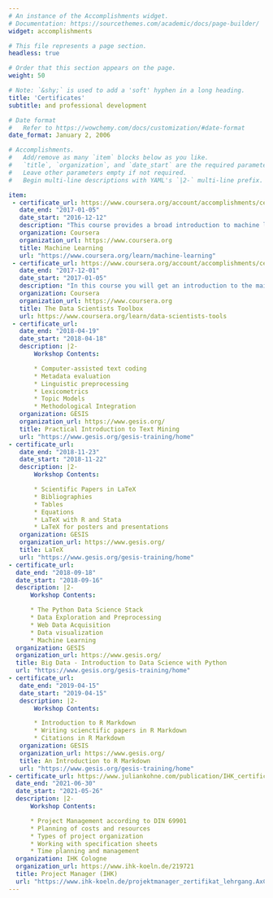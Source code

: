 ```yaml
---
# An instance of the Accomplishments widget.
# Documentation: https://sourcethemes.com/academic/docs/page-builder/
widget: accomplishments

# This file represents a page section.
headless: true

# Order that this section appears on the page.
weight: 50

# Note: `&shy;` is used to add a 'soft' hyphen in a long heading.
title: 'Certificates'
subtitle: and professional development

# Date format
#   Refer to https://wowchemy.com/docs/customization/#date-format
date_format: January 2, 2006

# Accomplishments.
#   Add/remove as many `item` blocks below as you like.
#   `title`, `organization`, and `date_start` are the required parameters.
#   Leave other parameters empty if not required.
#   Begin multi-line descriptions with YAML's `|2-` multi-line prefix.

item:
 - certificate_url: https://www.coursera.org/account/accomplishments/certificate/XHFF9VRK6RJ7
   date_end: "2017-01-05"
   date_start: "2016-12-12"
   description: "This course provides a broad introduction to machine learning, datamining, and statistical pattern recognition.       Topics include: (i) Supervised learning (parametric/non-parametric algorithms, support vector machines, kernels, neural            networks). (ii) Unsupervised learning (clustering, dimensionality reduction, recommender systems, deep learning). (iii) Best       practices in machine learning (bias/variance theory; innovation process in machine learning and AI). The course will also         draw from numerous case studies and applications, so that you'll also learn how to apply learning algorithms to building          smart robots (perception, control), text understanding (web search, anti-spam), computer vision, medical informatics, audio,       database mining, and other areas."
   organization: Coursera
   organization_url: https://www.coursera.org
   title: Machine Learning
   url: "https://www.coursera.org/learn/machine-learning"
 - certificate_url: https://www.coursera.org/account/accomplishments/certificate/9G9WWMS84QYA
   date_end: "2017-12-01"
   date_start: "2017-01-05"
   description: "In this course you will get an introduction to the main tools and ideas in the data scientist's toolbox. The          course gives an overview of the data, questions, and tools that data analysts and data scientists work with. There are two         components to this course. The first is a conceptual introduction to the ideas behind turning data into actionable knowledge.      The second is a practical introduction to the tools that will be used in the program like version control, markdown, git,          GitHub, R, and RStudio."
   organization: Coursera
   organization_url: https://www.coursera.org
   title: The Data Scientists Toolbox
   url: https://www.coursera.org/learn/data-scientists-tools
 - certificate_url:
   date_end: "2018-04-19"
   date_start: "2018-04-18"
   description: |2-
       Workshop Contents:

       * Computer-assisted text coding
       * Metadata evaluation
       * Linguistic preprocessing
       * Lexicometrics
       * Topic Models
       * Methodological Integration
   organization: GESIS
   organization_url: https://www.gesis.org/
   title: Practical Introduction to Text Mining
   url: "https://www.gesis.org/gesis-training/home"
- certificate_url:
   date_end: "2018-11-23"
   date_start: "2018-11-22"
   description: |2-
       Workshop Contents:

       * Scientific Papers in LaTeX
       * Bibliographies
       * Tables
       * Equations
       * LaTeX with R and Stata
       * LaTeX for posters and presentations
   organization: GESIS
   organization_url: https://www.gesis.org/
   title: LaTeX
   url: "https://www.gesis.org/gesis-training/home"
- certificate_url:
  date_end: "2018-09-18"
  date_start: "2018-09-16"
  description: |2-
      Workshop Contents:

      * The Python Data Science Stack
      * Data Exploration and Preprocessing
      * Web Data Acquisition
      * Data visualization
      * Machine Learning
  organization: GESIS
  organization_url: https://www.gesis.org/
  title: Big Data - Introduction to Data Science with Python
  url: "https://www.gesis.org/gesis-training/home"
- certificate_url:
   date_end: "2019-04-15"
   date_start: "2019-04-15"
   description: |2-
       Workshop Contents:

       * Introduction to R Markdown
       * Writing scienctific papers in R Markdown
       * Citations in R Markdown
   organization: GESIS
   organization_url: https://www.gesis.org/
   title: An Introduction to R Markdown
   url: "https://www.gesis.org/gesis-training/home"
- certificate_url: https://www.juliankohne.com/publication/IHK_certificate/IHK_certificate.pdf
  date_end: "2021-06-30"
  date_start: "2021-05-26"
  description: |2-
      Workshop Contents:

      * Project Management according to DIN 69901
      * Planning of costs and resources
      * Types of project organization
      * Working with specification sheets
      * Time planning and management
  organization: IHK Cologne
  organization_url: https://www.ihk-koeln.de/219721
  title: Project Manager (IHK)
  url: "https://www.ihk-koeln.de/projektmanager_zertifikat_lehrgang.AxCMS"
---
```

